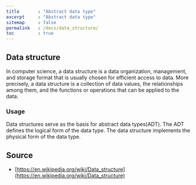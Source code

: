 ```yaml
---
title       : "Abstract data type"
excerpt     : "Abstract data type"
sitemap     : false
permalink   : /docs/data_structure/
toc         : true
---
```



## Data structure

In computer science, a data structure is a data organization, management, and storage format that is usually chosen for efficient access to data. More precisely, a data structure is a collection of data values, the relationships among them, and the functions or operations that can be applied to the data.


### Usage

Data structures serve as the basis for abstract data types(ADT). The ADT defines the logical form of the data type. The data structure implements the physical form of the data type.



## Source
* [https://en.wikipedia.org/wiki/Data_structure](https://en.wikipedia.org/wiki/Data_structure)
